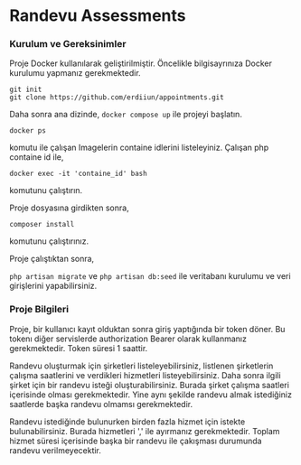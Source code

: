 # Randevu Assessments

### Kurulum ve Gereksinimler
Proje Docker kullanılarak geliştirilmiştir. Öncelikle bilgisayrınıza Docker kurulumu yapmanız gerekmektedir.

```
git init
git clone https://github.com/erdiiun/appointments.git
```
Daha sonra ana dizinde,
`
docker compose up
`
ile projeyi başlatın.

`docker ps`

komutu ile çalışan Imagelerin containe idlerini listeleyiniz. Çalışan php containe id ile,

`docker exec -it 'containe_id' bash `

komutunu çalıştırın.

Proje dosyasına girdikten sonra,

`composer install`

komutunu çalıştırınız. 

Proje çalıştıktan sonra,

`php artisan migrate` ve `php artisan db:seed` ile veritabanı kurulumu ve veri girişlerini yapabilirsiniz.


### Proje Bilgileri

Proje, bir kullanıcı kayıt olduktan sonra giriş yaptığında bir token döner. Bu tokenı diğer servislerde authorization
Bearer olarak kullanmanız gerekmektedir. Token süresi 1 saattir.

Randevu oluşturmak için şirketleri listeleyebilirsiniz, listlenen şirketlerin çalışma saatlerini ve verdikleri hizmetleri
listeyebilirsiniz. Daha sonra ilgili şirket için bir randevu isteği oluşturabilirsiniz. Burada şirket çalışma saatleri
içerisinde olması gerekmektedir. Yine aynı şekilde randevu almak istediğiniz saatlerde başka randevu olmamsı gerekmektedir.

Randevu istediğinde bulunurken birden fazla hizmet için istekte bulunabilirsiniz. Burada hizmetleri ',' ile ayırmanız
gerekmektedir. Toplam hizmet süresi içerisinde başka bir randevu ile çakışması durumunda randevu verilmeyecektir.